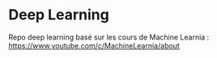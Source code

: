 # Deep Learning

Repo deep learning basé sur les cours de Machine Learnia : 
https://www.youtube.com/c/MachineLearnia/about